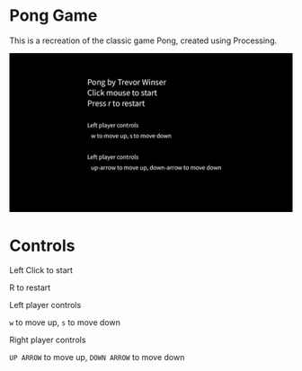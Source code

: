 # Pong Game

This is a recreation of the classic game Pong, created using Processing.

![replay](https://github.com/trevorwinser/pong/blob/master/output.gif)

# Controls
Left Click to start

R to restart

Left player controls

`w` to move up, `s` to move down

Right player controls

`UP ARROW` to move up, `DOWN ARROW` to move down

